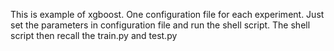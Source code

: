 This is example of xgboost.
One configuration file for each experiment. Just set the parameters in configuration file and run the shell script. The shell script then recall the train.py and test.py
